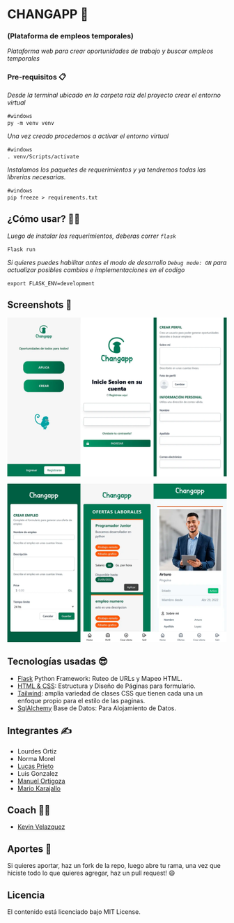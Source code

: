 # CHANGAPP 🐒
### (Plataforma de empleos temporales)


_Plataforma web para crear oportunidades de trabajo y buscar empleos temporales_

### Pre-requisitos 📋

_Desde la terminal ubicado en la carpeta raiz del proyecto crear el entorno virtual_
```
#windows
py -m venv venv
```
_Una vez creado procedemos a activar el entorno virtual_
```
#windows
. venv/Scripts/activate
```

_Instalamos los paquetes de requerimientos y ya tendremos todas las librerias necesarias._
```
#windows
pip freeze > requirements.txt
```



## ¿Cómo usar? 👷‍♂️

_Luego de instalar los requerimientos, deberas correr `flask`_
```
Flask run
```

_Si quieres puedes habilitar antes el modo de desarrollo `Debug mode: ON` para actualizar posibles cambios e implementaciones en el codigo_
```
export FLASK_ENV=development
```


## Screenshots :iphone:

<p float="left">
<img src="/changapp-1.webp"  />
<br></p>

<p float="left">
<img src="/changapp-2.webp"  />
<br></p>


## Tecnologías usadas :sunglasses:

- [Flask](https://pypi.org/project/Flask/) Python Framework: Ruteo de URLs y Mapeo HTML.
- [HTML & CSS](https://www.w3schools.com/html/html_css.asp): Estructura y Diseño de Páginas para formulario.
- [Tailwind](https://tailwindcss.com/): amplia variedad de clases CSS que tienen cada una un enfoque propio para el estilo de las paginas.
- [SqlAlchemy](https://pypi.org/project/SQLAlchemy/) Base de Datos: Para Alojamiento de Datos.


## Integrantes ✍

- Lourdes Ortiz
- Norma Morel
- [Lucas Prieto](https://github.com/lucasp112233)
- Luis Gonzalez
- [Manuel Ortigoza](https://github.com/doggbmx)
- [Mario Karajallo](https://github.com/mariokarajallo)


## Coach 👨‍🏫

- [Kevin Velazquez](https://github.com/kedavema)


## Aportes :muscle:

Si quieres aportar, haz un fork de la repo, luego abre tu rama, una vez que hiciste todo lo que quieres agregar, haz un pull request! 😄

## Licencia

El contenido está licenciado bajo MIT License.
